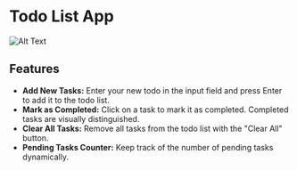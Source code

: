 # Todo List App

![Alt Text](https://im5.ezgif.com/tmp/ezgif-5-32a39a574a.gif)
## Features
- **Add New Tasks:** Enter your new todo in the input field and press Enter to add it to the todo list.
- **Mark as Completed:** Click on a task to mark it as completed. Completed tasks are visually distinguished.
- **Clear All Tasks:** Remove all tasks from the todo list with the "Clear All" button.
- **Pending Tasks Counter:** Keep track of the number of pending tasks dynamically.
